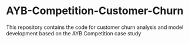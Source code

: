 # AYB-Competition-Customer-Churn
This repository contains the code for customer churn analysis and model development based on the AYB Competition case study

